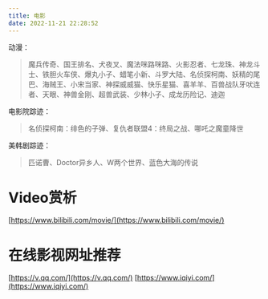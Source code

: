 ```yaml
---
title: 电影
date: 2022-11-21 22:28:52
---
```

动漫：

> 魔兵传奇、国王排名、犬夜叉、魔法咪路咪路、火影忍者、七龙珠、神龙斗士、铁胆火车侠、爆丸小子、蜡笔小新、斗罗大陆、名侦探柯南、妖精的尾巴、海贼王、小宋当家、神探威威猫、快乐星猫、喜羊羊、百兽战队牙吠连者、天眼、神兽金刚、超兽武装、少林小子、成龙历险记、迪迦

电影院踪迹：

> 名侦探柯南：绯色的子弹、复仇者联盟4：终局之战、哪吒之魔童降世

美韩剧踪迹：

> 匹诺曹、Doctor异乡人、W两个世界、蓝色大海的传说

# Video赏析

[https://www.bilibili.com/movie/](https://www.bilibili.com/movie/)

# 在线影视网址推荐

[https://v.qq.com/](https://v.qq.com/)
[https://www.iqiyi.com/](https://www.iqiyi.com/)
